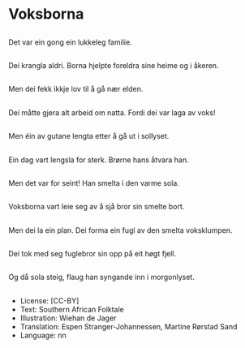 # Voksborna

##
Det var ein gong ein lukkeleg familie.

##
Dei krangla aldri. Borna hjelpte foreldra sine heime og i åkeren.

##
Men dei fekk ikkje lov til å gå nær elden.

##
Dei måtte gjera alt arbeid om natta. Fordi dei var laga av voks!

##
Men éin av gutane lengta etter å gå ut i sollyset.

##
Ein dag vart lengsla for sterk. Brørne hans åtvara han.

##
Men det var for seint! Han smelta i den varme sola.

##
Voksborna vart leie seg av å sjå bror sin smelte bort.

##
Men dei la ein plan. Dei forma ein fugl av den smelta voksklumpen.

##
Dei tok med seg fuglebror sin opp på eit høgt fjell.

##
Og då sola steig, flaug han syngande inn i morgonlyset.

##
* License: [CC-BY]
* Text: Southern African Folktale
* Illustration: Wiehan de Jager
* Translation: Espen Stranger-Johannessen, Martine Rørstad Sand
* Language: nn
